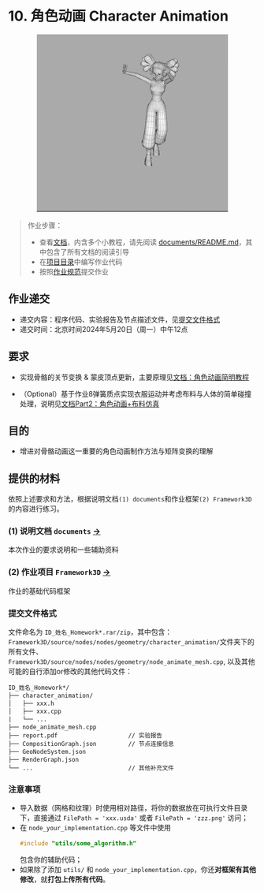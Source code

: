 # 10. 角色动画 Character Animation

<div  align="center">    
 <img src="./images/hw10-demo.gif" style="zoom:100%" />
</div>


> 作业步骤：
> - 查看[文档](documents/README.md)，内含多个小教程，请先阅读 [documents/README.md](documents/README.md)，其中包含了所有文档的阅读引导
> - 在[项目目录](../../Framework3D/)中编写作业代码
> - 按照[作业规范](../README.md)提交作业


## 作业递交

- 递交内容：程序代码、实验报告及节点描述文件，见[提交文件格式](#提交文件格式)
- 递交时间：北京时间2024年5月20日（周一）中午12点

## 要求

- 实现骨骼的关节变换 & 蒙皮顶点更新，主要原理见[文档：角色动画简明教程](documents/README.md)

- （Optional）基于作业8弹簧质点实现衣服运动并考虑布料与人体的简单碰撞处理，说明见[文档Part2：角色动画+布料仿真](documents/README.md)




## 目的

- 增进对骨骼动画这一重要的角色动画制作方法与矩阵变换的理解

## 提供的材料

依照上述要求和方法，根据说明文档`(1) documents`和作业框架`(2) Framework3D`的内容进行练习。

### (1) 说明文档 `documents` [->](documents/) 

本次作业的要求说明和一些辅助资料

### (2) 作业项目 `Framework3D` [->](../../Framework3D/) 

作业的基础代码框架

### 提交文件格式

文件命名为 `ID_姓名_Homework*.rar/zip`，其中包含：`Framework3D/source/nodes/nodes/geometry/character_animation/`文件夹下的所有文件、`Framework3D/source/nodes/nodes/geometry/node_animate_mesh.cpp`, 以及其他可能的自行添加or修改的其他代码文件：
```
ID_姓名_Homework*/
├── character_animation/                   
│   ├── xxx.h
│   ├── xxx.cpp
|   └── ...
├── node_animate_mesh.cpp
├── report.pdf                    // 实验报告
├── CompositionGraph.json         // 节点连接信息
├── GeoNodeSystem.json
├── RenderGraph.json
└── ...                           // 其他补充文件
```

### 注意事项

- 导入数据（网格和纹理）时使用相对路径，将你的数据放在可执行文件目录下，直接通过 `FilePath = 'xxx.usda'` 或者 `FilePath = 'zzz.png'` 访问；
- 在 `node_your_implementation.cpp` 等文件中使用
  ```cpp
  #include "utils/some_algorithm.h"
  ```
  包含你的辅助代码；
- 如果除了添加 `utils/` 和 `node_your_implementation.cpp`，你还**对框架有其他修改**，就**打包上传所有代码**。

